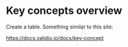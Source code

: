 # Key concepts overview

Create a table. Something similar to this site:

https://docs.validio.io/docs/key-concept